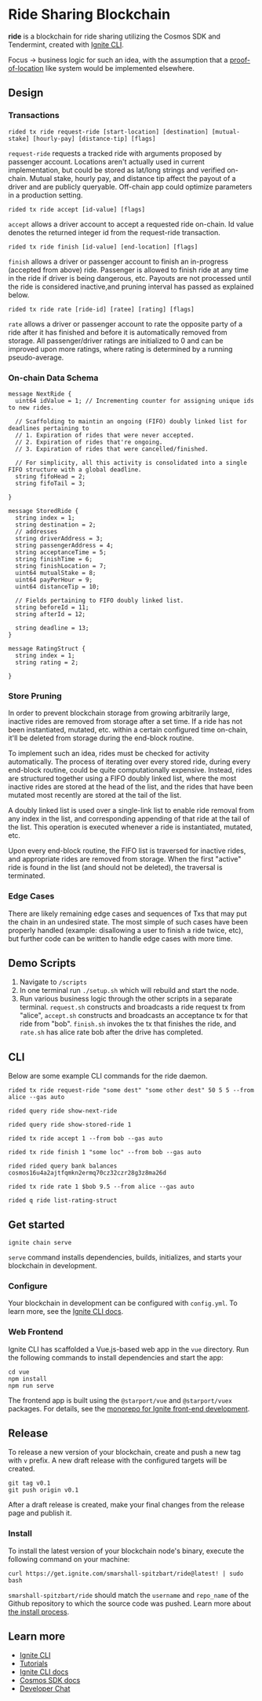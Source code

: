 # Ride Sharing Blockchain
**ride** is a blockchain for ride sharing utilizing the Cosmos SDK and Tendermint, created with [Ignite CLI](https://ignite.com/cli).

Focus -> business logic for such an idea, with the assumption that a [proof-of-location](https://tokens-economy.gitbook.io/consensus/chain-based-proof-of-capacity-space/dynamic-proof-of-location) like system would be implemented elsewhere. 

## Design
 
### Transactions 
```
rided tx ride request-ride [start-location] [destination] [mutual-stake] [hourly-pay] [distance-tip] [flags]
```
```request-ride``` requests a tracked ride with arguments proposed by passenger account. Locations aren't actually used in current implementation, but could be stored as lat/long strings and verified on-chain. Mutual stake, hourly pay, and distance tip affect the payout of a driver and are publicly queryable. Off-chain app could optimize parameters in a production setting.

```
rided tx ride accept [id-value] [flags]
```
```accept``` allows a driver account to accept a requested ride on-chain. Id value denotes the returned integer id from the request-ride transaction.

```
rided tx ride finish [id-value] [end-location] [flags]
```
```finish``` allows a driver or passenger account to finish an in-progress (accepted from above) ride. Passenger is allowed to finish ride at any time in the ride if driver is being dangerous, etc. Payouts are not processed until the ride is considered inactive,and pruning interval has passed as explained below.

```
rided tx ride rate [ride-id] [ratee] [rating] [flags]
```
```rate``` allows a driver or passenger account to rate the opposite party of a ride after it has finished and before it is automatically removed from storage. All passenger/driver ratings are initialized to 0 and can be improved upon more ratings, where rating is determined by a running pseudo-average.

### On-chain Data Schema
```
message NextRide {
  uint64 idValue = 1; // Incrementing counter for assigning unique ids to new rides.

  // Scaffolding to maintin an ongoing (FIFO) doubly linked list for deadlines pertaining to
  // 1. Expiration of rides that were never accepted.
  // 2. Expiration of rides that're ongoing.
  // 3. Expiration of rides that were cancelled/finished.

  // For simplicity, all this activity is consolidated into a single FIFO structure with a global deadline. 
  string fifoHead = 2;
  string fifoTail = 3;
  
}   
```

```
message StoredRide {
  string index = 1; 
  string destination = 2; 
  // addresses 
  string driverAddress = 3; 
  string passengerAddress = 4; 
  string acceptanceTime = 5;
  string finishTime = 6;
  string finishLocation = 7;
  uint64 mutualStake = 8; 
  uint64 payPerHour = 9; 
  uint64 distanceTip = 10; 

  // Fields pertaining to FIFO doubly linked list.
  string beforeId = 11;
  string afterId = 12;
  
  string deadline = 13;
}
```

```
message RatingStruct {
  string index = 1; 
  string rating = 2; 
  
}
```


### Store Pruning
In order to prevent blockchain storage from growing arbitrarily large, inactive rides are removed from storage after a set time. If a ride has not been instantiated, mutated, etc. within a certain configured time on-chain, it'll be deleted from storage during the end-block routine. 

To implement such an idea, rides must be checked for activity automatically. The process of iterating over every stored ride, during every end-block routine, could be quite computationally expensive. Instead, rides are structured together using a FIFO doubly linked list, where the most inactive rides are stored at the head of the list, and the rides that have been mutated most recently are stored at the tail of the list.

A doubly linked list is used over a single-link list to enable ride removal from any index in the list, and corresponding appending of that ride at the tail of the list. This operation is executed whenever a ride is instantiated, mutated, etc. 

Upon every end-block routine, the FIFO list is traversed for inactive rides, and appropriate rides are removed from storage. When the first "active" ride is found in the list (and should not be deleted), the traversal is terminated. 

### Edge Cases
There are likely remaining edge cases and sequences of Txs that may put the chain in an undesired state. The most simple of such cases have been properly handled (example: disallowing a user to finish a ride twice, etc), but further code can be written to handle edge cases with more time.

## Demo Scripts
1. Navigate to ```/scripts```
2. In one terminal run ```./setup.sh``` which will rebuild and start the node.
3. Run various business logic through the other scripts in a separate terminal. ```request.sh``` constructs and broadcasts a ride request tx from "alice", ```accept.sh``` constructs and broadcasts an acceptance tx for that ride from "bob". ```finish.sh``` invokes the tx that finishes the ride, and ```rate.sh``` has alice rate bob after the drive has completed.  


## CLI
Below are some example CLI commands for the ride daemon.

```
rided tx ride request-ride "some dest" "some other dest" 50 5 5 --from alice --gas auto
```
```
rided query ride show-next-ride
```
```
rided query ride show-stored-ride 1
```
```
rided tx ride accept 1 --from bob --gas auto
```
```
rided tx ride finish 1 "some loc" --from bob --gas auto
```
```
rided rided query bank balances cosmos16u4a2ajtfqmkn2ermq70cz32czr28g3z8ma26d
```
```
rided tx ride rate 1 $bob 9.5 --from alice --gas auto 
```
```
rided q ride list-rating-struct
```

## Get started

```
ignite chain serve
```

`serve` command installs dependencies, builds, initializes, and starts your blockchain in development.

### Configure

Your blockchain in development can be configured with `config.yml`. To learn more, see the [Ignite CLI docs](https://docs.ignite.com).

### Web Frontend

Ignite CLI has scaffolded a Vue.js-based web app in the `vue` directory. Run the following commands to install dependencies and start the app:

```
cd vue
npm install
npm run serve
```

The frontend app is built using the `@starport/vue` and `@starport/vuex` packages. For details, see the [monorepo for Ignite front-end development](https://github.com/ignite-hq/web).

## Release
To release a new version of your blockchain, create and push a new tag with `v` prefix. A new draft release with the configured targets will be created.

```
git tag v0.1
git push origin v0.1
```

After a draft release is created, make your final changes from the release page and publish it.

### Install
To install the latest version of your blockchain node's binary, execute the following command on your machine:

```
curl https://get.ignite.com/smarshall-spitzbart/ride@latest! | sudo bash
```
`smarshall-spitzbart/ride` should match the `username` and `repo_name` of the Github repository to which the source code was pushed. Learn more about [the install process](https://github.com/allinbits/starport-installer).

## Learn more

- [Ignite CLI](https://ignite.com/cli)
- [Tutorials](https://docs.ignite.com/guide)
- [Ignite CLI docs](https://docs.ignite.com)
- [Cosmos SDK docs](https://docs.cosmos.network)
- [Developer Chat](https://discord.gg/ignite)
